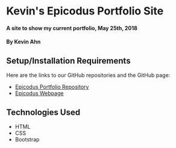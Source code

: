 # Kevin's Epicodus Portfolio Site

#### A site to show my current portfolio, May 25th, 2018

#### By Kevin Ahn

## Setup/Installation Requirements
Here are the links to our GitHub repositories and the GitHub page:  

* [Epicodus Portfolio Repository](https://github.com/kevinahn7/epicodus-portfolio)  
* [Epicodus Webpage](https://kevinahn7.github.io/epicodus-portfolio)

## Technologies Used
* HTML  
* CSS  
* Bootstrap  

